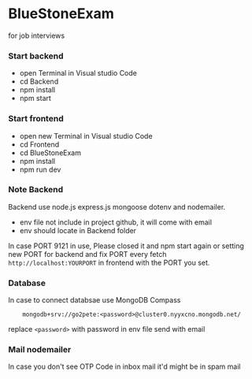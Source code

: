 # BlueStoneExam
for job interviews 


 ### Start backend 
- open Terminal in Visual studio Code
- cd Backend
- npm install 
- npm start
  
### Start frontend
- open new Terminal in Visual studio Code
- cd Frontend
- cd BlueStoneExam
- npm install
- npm run dev

### Note Backend
Backend use node.js express.js  mongoose dotenv and nodemailer.

- env file not include in project github, it will come with email
- env should locate in Backend folder

In case PORT 9121 in use, Please closed it and npm start again or setting new PORT for backend and fix PORT every fetch `http://localhost:YOURPORT` in frontend with the PORT you set.

### Database
In case to connect databsae use MongoDB Compass
        
        mongodb+srv://go2pete:<password>@cluster0.nyyxcno.mongodb.net/

replace `<password>` with password in env file send with email

### Mail nodemailer 
In case you don't see OTP Code in inbox mail it'd might be in spam mail
